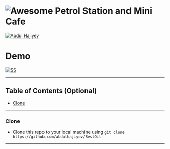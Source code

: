 # ![Awesome](https://cdn.rawgit.com/sindresorhus/awesome/d7305f38d29fed78fa85652e3a63e154dd8e8829/media/badge.svg) Petrol Station and Mini Cafe 
<a href="https://www.instagram.com/abdulhajiyev"><img src="https://imgur.com/v9KTmOd.png" title="Abdul Hajiyev" alt="Abdul Hajiyev"></a>


# Demo

[![SS](https://imgur.com/hWTUbHn.png)]()


---

## Table of Contents (Optional)
- [Clone](#clone)
---
### Clone
- Clone this repo to your local machine using `git clone https://github.com/abdulhajiyev/BestOil`
---
